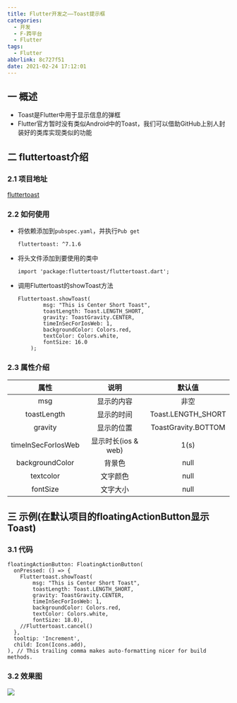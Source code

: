 ```yaml
---
title: Flutter开发之——Toast提示框
categories:
  - 开发
  - F-跨平台
  - Flutter
tags:
  - Flutter
abbrlink: 8c727f51
date: 2021-02-24 17:12:01
---
```

## 一 概述

* Toast是Flutter中用于显示信息的弹框
* Flutter官方暂时没有类似Android中的Toast，我们可以借助GitHub上别人封装好的类库实现类似的功能
<!--more-->

## 二 fluttertoast介绍

### 2.1 项目地址
[fluttertoast](https://pub.dartlang.org/packages/fluttertoast)

### 2.2 如何使用

* 将依赖添加到`pubspec.yaml`，并执行`Pub get`

  ```
  fluttertoast: ^7.1.6
  ```

* 将头文件添加到要使用的类中

  ```
  import 'package:fluttertoast/fluttertoast.dart';
  ```

* 调用Fluttertoast的showToast方法

  ```
  Fluttertoast.showToast(
          msg: "This is Center Short Toast",
          toastLength: Toast.LENGTH_SHORT,
          gravity: ToastGravity.CENTER,
          timeInSecForIosWeb: 1,
          backgroundColor: Colors.red,
          textColor: Colors.white,
          fontSize: 16.0
      );
  ```

### 2.3 属性介绍

|        属性        |        说明         |       默认值        |
| :----------------: | :-----------------: | :-----------------: |
|        msg         |     显示的内容      |        非空         |
|    toastLength     |     显示的时间      | Toast.LENGTH_SHORT  |
|      gravity       |     显示的位置      | ToastGravity.BOTTOM |
| timeInSecForIosWeb | 显示时长(ios & web) |        1(s)         |
|  backgroundColor   |       背景色        |        null         |
|     textcolor      |      文字颜色       |        null         |
|      fontSize      |      文字大小       |        null         |

## 三 示例(在默认项目的floatingActionButton显示Toast)

### 3.1 代码

```
floatingActionButton: FloatingActionButton(                             
  onPressed: () => {                                                    
    Fluttertoast.showToast(                                             
        msg: "This is Center Short Toast",                              
        toastLength: Toast.LENGTH_SHORT,                                
        gravity: ToastGravity.CENTER,                                   
        timeInSecForIosWeb: 1,                                          
        backgroundColor: Colors.red,                                    
        textColor: Colors.white,                                        
        fontSize: 18.0),                                                
    //Fluttertoast.cancel()                                             
  },                                                                    
  tooltip: 'Increment',                                                 
  child: Icon(Icons.add),                                               
), // This trailing comma makes auto-formatting nicer for build methods.
```

### 3.2 效果图
![][1]


[1]:https://raw.githubusercontent.com/PGzxc/CDN/master/blog-flutter/flutter-floatingactionbutton-toast.gif